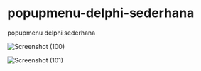 # popupmenu-delphi-sederhana
popupmenu delphi sederhana

![Screenshot (100)](https://user-images.githubusercontent.com/57186921/97801542-79337200-1c78-11eb-896d-ea6be01b33ee.png)

![Screenshot (101)](https://user-images.githubusercontent.com/57186921/97801544-7afd3580-1c78-11eb-91e1-78e262842887.png)

